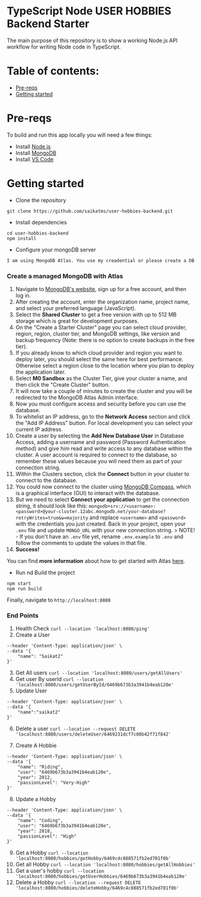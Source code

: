 # TypeScript Node USER HOBBIES Backend Starter

The main purpose of this repository is to show a working Node.js API workflow for writing Node code in TypeScript.

# Table of contents:

-   [Pre-reqs](#pre-reqs)
-   [Getting started](#getting-started)

# Pre-reqs

To build and run this app locally you will need a few things:

-   Install [Node.js](https://nodejs.org/en/)
-   Install [MongoDB](https://docs.mongodb.com/manual/installation/)
-   Install [VS Code](https://code.visualstudio.com/)

# Getting started

-   Clone the repository

```
git clone https://github.com/saikatms/user-hobbies-backend.git
```

-   Install dependencies

```
cd user-hobbies-backend
npm install
```

-   Configure your mongoDB server

```bash
I am using MongoDB Atlas. You use my creadential or please create a DB and add the username and password in .env file
```

### Create a managed MongoDB with Atlas

1. Navigate to [MongoDB's website](https://www.mongodb.com/cloud/atlas), sign up for a free account, and then log in.
2. After creating the account, enter the organization name, project name, and select your preferred language (JavaScript).
3. Select the **Shared Cluster** to get a free version with up to 512 MB storage which is great for development purposes.
4. On the "Create a Starter Cluster" page you can select cloud provider, region, region, cluster tier, and MongoDB settings, like version and backup frequency (Note: there is no option to create
   backups in the free tier).
5. If you already know to which cloud provider and region you want to deploy later, you should select the same here for best performance. Otherwise select a region close to the location where you plan
   to deploy the application later.
6. Select **M0 Sandbox** as the Cluster Tier, give your cluster a name, and then click the "Create Cluster" button.
7. It will now take a couple of minutes to create the cluster and you will be redirected to the MongoDB Atlas Admin interface.
8. Now you must configure access and security before you can use the database.
9. To whitelist an IP address, go to the **Network Access** section and click the "Add IP Address" button. For local development you can select your current IP address.
10. Create a user by selecting the **Add New Database User** in Database Access, adding a username and password (Password Authentication method) and give him read and write access to any database
    within the cluster. A user account is required to connect to the database, so remember these values because you will need them as part of your connection string.
11. Within the Clusters section, click the **Connect** button in your cluster to connect to the database.
12. You could now connect to the cluster using [MongoDB Compass](https://www.mongodb.com/products/compass), which is a graphical interface (GUI) to interact with the database.
13. But we need to select **Connect your application** to get the connection string, it should look like this:
    `mongodb+srv://<username>:<password>@your-cluster.12abc.mongodb.net/your-database?retryWrites=true&w=majority` and replace `<username>` and `<password>` with the credentials you just created. Back
    in your project, open your `.env` file and update `MONGO_URL` with your new connection string. > NOTE! - If you don't have an `.env` file yet, rename `.env.example` to `.env` and follow the
    comments to update the values in that file.
14. **Success!**

You can find **more information** about how to get started with Atlas [here](https://docs.atlas.mongodb.com/getting-started/).

-   Run nd Build the project

```
npm start
npm run build
```

Finally, navigate to `http://localhost:8080`

### End Points

1. Health Check `curl --location 'localhost:8080/ping'`
2. Create a User

```curl --location 'localhost:8080/users/createUser' \
--header 'Content-Type: application/json' \
--data '{
    "name": "Saikat2"
}'
```

3. Get All users `curl --location 'localhost:8080/users/getAllUsers'`
4. Get user By userId `curl --location 'localhost:8080/users/getUserById/6469b673b3a3941b4eab120e'`
5. Update User

```curl --location --request PATCH 'localhost:8080/users/updateUser/6469b673b3a3941b4eab120e' \
--header 'Content-Type: application/json' \
--data '{
    "name":"saikat2"
}'
```

6. Delete a user `curl --location --request DELETE 'localhost:8080/users/deleteUser/6469231dcf7c08b42f71f842'`

7. Create A Hobbie

```curl --location 'localhost:8080/hobbies/createHobby' \
--header 'Content-Type: application/json' \
--data '{
    "name": "Riding",
    "user": "6469b673b3a3941b4eab120e",
    "year": 2012,
    "passionLevel": "Very-High"
}'
```

8. Update a Hobby

```curl --location --request PATCH 'localhost:8080/hobbies/updateHobby/6469c4c888571fb2ed701f0b' \
--header 'Content-Type: application/json' \
--data '{
    "name": "Coding",
    "user": "6469b673b3a3941b4eab120e",
    "year": 2018,
    "passionLevel": "High"
}'
```

9. Get a Hobby `curl --location 'localhost:8080/hobbies/getHobby/6469c4c888571fb2ed701f0b'`
10. Get all Hobby `curl --location 'localhost:8080/hobbies/getAllHobbies'`
11. Get a user's hobby `curl --location 'localhost:8080/hobbies/getUserHobbies/6469b673b3a3941b4eab120e'`
12. Delete a Hobby `curl --location --request DELETE 'localhost:8080/hobbies/deleteHobby/6469c4c888571fb2ed701f0b'`
